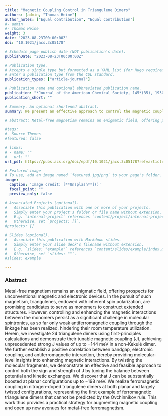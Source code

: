 ```yaml
---
title: "Magnetic Coupling Control in Triangulene Dimers"
authors: [admin, "Thomas Heine"]
author_notes: ["Equal contribution", "Equal contribution"]
#- admin
#- Thomas Heine
weight: 3
date: "2023-08-23T00:00:00Z"
doi: "10.1021/jacs.3c05178"

# Schedule page publish date (NOT publication's date).
publishDate: "2023-08-23T00:00:00Z"

# Publication type.
# Accepts a single type but formatted as a YAML list (for Hugo requirements).
# Enter a publication type from the CSL standard.
publication_types: ["article-journal"]

# Publication name and optional abbreviated publication name.
publication: "*Journal of the American Chemical Society, 145*(35), 19303-19311"
publication_short: ""

# Summary. An optional shortened abstract.
summary: We present an effective approach to control the magnetic couplings in triangulene dimers. We investigated 24 triangulene dimers and achieved unprecedented strong J values up to -144 meV. Many of our predictions have been experimentally verified. We show the first example of ferromagnetic triangulene dimers that is beyond Lieb's theorem's predictive power.

# abstract: Metal-free magnetism remains an enigmatic field, offering prospects for unconventional magnetic and electronic devices. In the pursuit of such magnetism, triangulenes, endowed with inherent spin polarization, are promising candidates to serve as monomers to construct extended structures. However, controlling and enhancing the magnetic interactions between the monomers persist as a significant challenge in molecular spintronics, as so far only weak antiferromagnetic coupling through the linkage has been realized, hindering their room temperature utilization. Herein, we investigate 24 triangulene dimers using first-principles calculations and demonstrate their tunable magnetic coupling (J), achieving unprecedented strong J values of up to −144 meV in a non-Kekulé dimer. We further establish a positive correlation between bandgap, electronic coupling, and antiferromagnetic interaction, thereby providing molecular-level insights into enhancing magnetic interactions. By twisting the molecular fragments, we demonstrate an effective and feasible approach to control both the sign and strength of J by tuning the balance between potential and kinetic exchanges. We discover that J can be substantially boosted at planar configurations up to −198 meV. We realize ferromagnetic coupling in nitrogen-doped triangulene dimers at both planar and largely twisted configurations, representing the first example of ferromagnetic triangulene dimers that cannot be predicted by the Ovchinnikov rule. This work thus provides a practical strategy for augmenting magnetic coupling and open up new avenues for metal-free ferromagnetism.

#tags:
#- Source Themes
#featured: false

# links:
# - name: ""
#   url: ""
url_pdf: https://pubs.acs.org/doi/epdf/10.1021/jacs.3c05178?ref=article_openPDF

# Featured image
# To use, add an image named `featured.jpg/png` to your page's folder. 
image:
  caption: 'Image credit: [**Unsplash**]()'
  focal_point: ""
  preview_only: false

# Associated Projects (optional).
#   Associate this publication with one or more of your projects.
#   Simply enter your project's folder or file name without extension.
#   E.g. `internal-project` references `content/project/internal-project/index.md`.
#   Otherwise, set `projects: []`.
#projects: []

# Slides (optional).
#   Associate this publication with Markdown slides.
#   Simply enter your slide deck's filename without extension.
#   E.g. `slides: "example"` references `content/slides/example/index.md`.
#   Otherwise, set `slides: ""`.
#slides: example

---
```


### Abstract

Metal-free magnetism remains an enigmatic field, offering prospects for unconventional magnetic and electronic devices. In the pursuit of such magnetism, triangulenes, endowed with inherent spin polarization, are promising candidates to serve as monomers to construct extended structures. However, controlling and enhancing the magnetic interactions between the monomers persist as a significant challenge in molecular spintronics, as so far only weak antiferromagnetic coupling through the linkage has been realized, hindering their room temperature utilization. Herein, we investigate 24 triangulene dimers using first-principles calculations and demonstrate their tunable magnetic coupling (J), achieving unprecedented strong J values of up to −144 meV in a non-Kekulé dimer. We further establish a positive correlation between bandgap, electronic coupling, and antiferromagnetic interaction, thereby providing molecular-level insights into enhancing magnetic interactions. By twisting the molecular fragments, we demonstrate an effective and feasible approach to control both the sign and strength of J by tuning the balance between potential and kinetic exchanges. We discover that J can be substantially boosted at planar configurations up to −198 meV. We realize ferromagnetic coupling in nitrogen-doped triangulene dimers at both planar and largely twisted configurations, representing the first example of ferromagnetic triangulene dimers that cannot be predicted by the Ovchinnikov rule. This work thus provides a practical strategy for augmenting magnetic coupling and open up new avenues for metal-free ferromagnetism.
